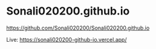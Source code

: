 # Sonali020200.github.io

https://github.com/Sonali020200/Sonali020200.github.io


Live: https://sonali020200-github-io.vercel.app/
